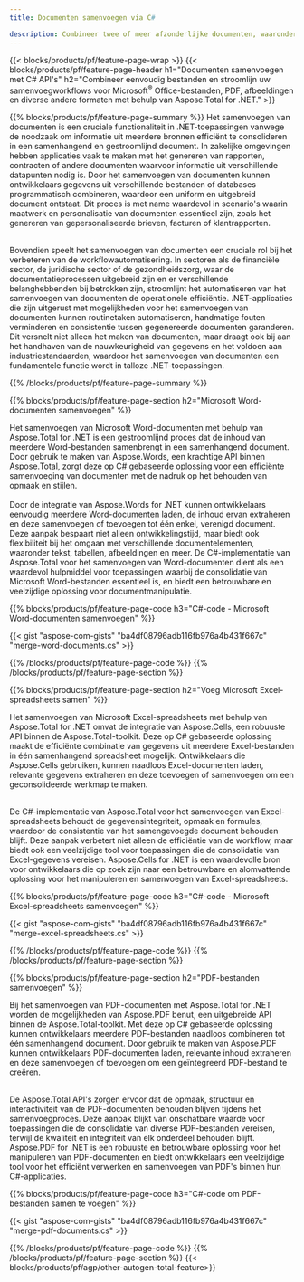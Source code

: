 ```yaml
---
title: Documenten samenvoegen via C# 

description: Combineer twee of meer afzonderlijke documenten, waaronder Microsoft Word, Excel, PowerPoint, PDF en Afbeeldingen via uw C#-applicatie. Test de samenvoegresultaten online via de app.
---
```


{{< blocks/products/pf/feature-page-wrap >}}
{{< blocks/products/pf/feature-page-header h1="Documenten samenvoegen met C# API's" h2="Combineer eenvoudig bestanden en stroomlijn uw samenvoegworkflows voor Microsoft<sup>&reg;</sup> Office-bestanden, PDF, afbeeldingen en diverse andere formaten met behulp van Aspose.Total for .NET." >}}

{{% blocks/products/pf/feature-page-summary %}}
Het samenvoegen van documenten is een cruciale functionaliteit in .NET-toepassingen vanwege de noodzaak om informatie uit meerdere bronnen efficiënt te consolideren in een samenhangend en gestroomlijnd document. In zakelijke omgevingen hebben applicaties vaak te maken met het genereren van rapporten, contracten of andere documenten waarvoor informatie uit verschillende datapunten nodig is. Door het samenvoegen van documenten kunnen ontwikkelaars gegevens uit verschillende bestanden of databases programmatisch combineren, waardoor een uniform en uitgebreid document ontstaat. Dit proces is met name waardevol in scenario's waarin maatwerk en personalisatie van documenten essentieel zijn, zoals het genereren van gepersonaliseerde brieven, facturen of klantrapporten.<br /><br />

Bovendien speelt het samenvoegen van documenten een cruciale rol bij het verbeteren van de workflowautomatisering. In sectoren als de financiële sector, de juridische sector of de gezondheidszorg, waar de documentatieprocessen uitgebreid zijn en er verschillende belanghebbenden bij betrokken zijn, stroomlijnt het automatiseren van het samenvoegen van documenten de operationele efficiëntie. .NET-applicaties die zijn uitgerust met mogelijkheden voor het samenvoegen van documenten kunnen routinetaken automatiseren, handmatige fouten verminderen en consistentie tussen gegenereerde documenten garanderen. Dit versnelt niet alleen het maken van documenten, maar draagt ook bij aan het handhaven van de nauwkeurigheid van gegevens en het voldoen aan industriestandaarden, waardoor het samenvoegen van documenten een fundamentele functie wordt in talloze .NET-toepassingen.

{{% /blocks/products/pf/feature-page-summary  %}}

{{% blocks/products/pf/feature-page-section  h2="Microsoft Word-documenten samenvoegen" %}}

Het samenvoegen van Microsoft Word-documenten met behulp van Aspose.Total for .NET is een gestroomlijnd proces dat de inhoud van meerdere Word-bestanden samenbrengt in een samenhangend document. Door gebruik te maken van Aspose.Words, een krachtige API binnen Aspose.Total, zorgt deze op C# gebaseerde oplossing voor een efficiënte samenvoeging van documenten met de nadruk op het behouden van opmaak en stijlen. 
<br /><br />
Door de integratie van Aspose.Words for .NET kunnen ontwikkelaars eenvoudig meerdere Word-documenten laden, de inhoud ervan extraheren en deze samenvoegen of toevoegen tot één enkel, verenigd document. Deze aanpak bespaart niet alleen ontwikkelingstijd, maar biedt ook flexibiliteit bij het omgaan met verschillende documentelementen, waaronder tekst, tabellen, afbeeldingen en meer. De C#-implementatie van Aspose.Total voor het samenvoegen van Word-documenten dient als een waardevol hulpmiddel voor toepassingen waarbij de consolidatie van Microsoft Word-bestanden essentieel is, en biedt een betrouwbare en veelzijdige oplossing voor documentmanipulatie.


{{% blocks/products/pf/feature-page-code h3="C#-code - Microsoft Word-documenten samenvoegen" %}}

{{< gist "aspose-com-gists" "ba4df08796adb116fb976a4b431f667c" "merge-word-documents.cs" >}}

{{% /blocks/products/pf/feature-page-code  %}}
{{% /blocks/products/pf/feature-page-section %}}

{{% blocks/products/pf/feature-page-section  h2="Voeg Microsoft Excel-spreadsheets samen" %}}

Het samenvoegen van Microsoft Excel-spreadsheets met behulp van Aspose.Total for .NET omvat de integratie van Aspose.Cells, een robuuste API binnen de Aspose.Total-toolkit. Deze op C# gebaseerde oplossing maakt de efficiënte combinatie van gegevens uit meerdere Excel-bestanden in één samenhangend spreadsheet mogelijk. Ontwikkelaars die Aspose.Cells gebruiken, kunnen naadloos Excel-documenten laden, relevante gegevens extraheren en deze toevoegen of samenvoegen om een geconsolideerde werkmap te maken. <br /> <br />

De C#-implementatie van Aspose.Total voor het samenvoegen van Excel-spreadsheets behoudt de gegevensintegriteit, opmaak en formules, waardoor de consistentie van het samengevoegde document behouden blijft. Deze aanpak verbetert niet alleen de efficiëntie van de workflow, maar biedt ook een veelzijdige tool voor toepassingen die de consolidatie van Excel-gegevens vereisen. Aspose.Cells for .NET is een waardevolle bron voor ontwikkelaars die op zoek zijn naar een betrouwbare en alomvattende oplossing voor het manipuleren en samenvoegen van Excel-spreadsheets.


{{% blocks/products/pf/feature-page-code h3="C#-code - Microsoft Excel-spreadsheets samenvoegen" %}}

{{< gist "aspose-com-gists" "ba4df08796adb116fb976a4b431f667c" "merge-excel-spreadsheets.cs" >}}

{{% /blocks/products/pf/feature-page-code  %}}
{{% /blocks/products/pf/feature-page-section %}}


{{% blocks/products/pf/feature-page-section  h2="PDF-bestanden samenvoegen" %}}

Bij het samenvoegen van PDF-documenten met Aspose.Total for .NET worden de mogelijkheden van Aspose.PDF benut, een uitgebreide API binnen de Aspose.Total-toolkit. Met deze op C# gebaseerde oplossing kunnen ontwikkelaars meerdere PDF-bestanden naadloos combineren tot één samenhangend document. Door gebruik te maken van Aspose.PDF kunnen ontwikkelaars PDF-documenten laden, relevante inhoud extraheren en deze samenvoegen of toevoegen om een geïntegreerd PDF-bestand te creëren. <br /><br />

De Aspose.Total API's zorgen ervoor dat de opmaak, structuur en interactiviteit van de PDF-documenten behouden blijven tijdens het samenvoegproces. Deze aanpak blijkt van onschatbare waarde voor toepassingen die de consolidatie van diverse PDF-bestanden vereisen, terwijl de kwaliteit en integriteit van elk onderdeel behouden blijft. Aspose.PDF for .NET is een robuuste en betrouwbare oplossing voor het manipuleren van PDF-documenten en biedt ontwikkelaars een veelzijdige tool voor het efficiënt verwerken en samenvoegen van PDF's binnen hun C#-applicaties. 

{{% blocks/products/pf/feature-page-code h3="C#-code om PDF-bestanden samen te voegen" %}}

{{< gist "aspose-com-gists" "ba4df08796adb116fb976a4b431f667c" "merge-pdf-documents.cs" >}}

{{% /blocks/products/pf/feature-page-code  %}}
{{% /blocks/products/pf/feature-page-section %}}
{{< blocks/products/pf/agp/other-autogen-total-feature>}}